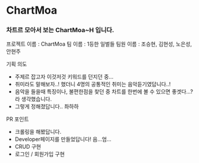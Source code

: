 # ChartMoa

### 차트르 모아서 보는 ChartMoa~H 입니다. ###

프로젝트 이름 : ChartMoa
팀 이름 : 1등한 일벌들
팀원 이름 : 조승현, 김현성, 노은성, 안현주

기획 의도
- 주제르 잡고자 이것저것 키워드를 던지던 중...
- 취미라도 말해보자..! 했더니 4명의 공통적인 취미는 음악듣기였답니다..!
- 음악을 들을때 특징이나, 불편한점을 찾던 중 차트를 한번에 볼 수 있으면 좋겟다...?라 생각했습니다.
- 그렇게 정해졌답니다.. 촤하하

PR 포인트
- 크롤링을 해봤답니다.
- Developer페이지를 만들었답니다!
음...엄...
- CRUD 구현
- 로그인 / 회원가입 구현

